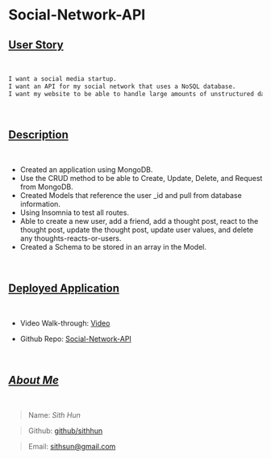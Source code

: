 # Social-Network-API

## <ins>**User Story**</ins>

<br>

```md
I want a social media startup.
I want an API for my social network that uses a NoSQL database.
I want my website to be able to handle large amounts of unstructured data
```
<br>

## <ins>**Description**</ins>
<br>

* Created an application using MongoDB.
* Use the CRUD method to be able to Create, Update, Delete, and Request from MongoDB.
* Created Models that reference the user _id and pull from database information.
* Using Insomnia to test all routes.
* Able to create a new user, add a friend, add a thought post, react to the thought post, update the thought post, update user values, and delete any thoughts-reacts-or-users.
* Created a Schema to be stored in an array in the Model.

<br>

## <ins>**Deployed Application**</ins>
<br>

* Video Walk-through: [Video](https://youtu.be/SRP6mmYWgFI)

* Github Repo: [Social-Network-API](https://github.com/SithHun/Social-Network-API)

<br>

## <ins>*About Me*</ins>
<br>

> Name: *Sith Hun*

> Github: [github/sithhun](https://github.com/SithHun/)

> Email: [sithsun@gmail.com](mailto:sithsun@gmail.com)